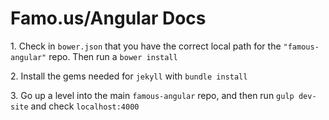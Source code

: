 Famo.us/Angular Docs
=======================

<p>
  1. Check in <code>bower.json</code> that you have the correct local path for the <code>"famous-angular"</code> repo.  Then run a <code>bower install</code>
</p>

<p>
  2. Install the gems needed for <code>jekyll</code> with <code>bundle install</code>
</p>

<p>
  3. Go up a level into the main <code>famous-angular</code> repo, and then run <code>gulp dev-site</code> and check <code>localhost:4000</code> 
</p>
